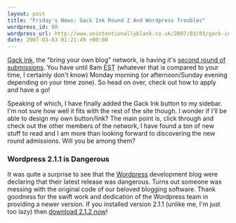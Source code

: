 ```yaml
--- 
layout: post
title: "Friday's News: Gack Ink Round 2 And Wordpress Troubles"
wordpress_id: 80
wordpress_url: http://www.unintentionallyblank.co.uk/2007/03/03/gack-ink-round-2/
date: 2007-03-03 01:21:49 +00:00
---
```

<p><a href="http://www.gackink.com">Gack Ink</a>, the "bring your own blog" network, is having it's <a href="http://gackink.com/2007/03/01/round-two-submissions-now-open/">second round of submissions</a>. You have until 8am <abbr title="Eastern Standard Time">EST</abbr> (whatever that is compared to your time, I certainly don't know) Monday morning (or afternoon/Sunday evening depending on your time zone). So head on over, check out how to apply and have a go!</p>

<p>Speaking of which, I have finally added the Gack Ink button to my sidebar. I'm not sure how well it fits with the rest of the site though. I wonder if I'll be able to design my own button/link? The main point is, click through and check out the other members of the network, I have found a ton of new stuff to read and I am more than looking forward to discovering the new round admissions. Will you be among them?</p>

<h3>Wordpress 2.1.1 is Dangerous</h3>

<p>It was quite a surprise to see that the <a href="http://www.wordpress.org">Wordpress</a> development blog were declaring that their latest release was dangerous. Turns out someone was messing with the original code of our beloved blogging software. Thank goodness for the swift work and dedication of the Wordpress team in providing a newer version. If you installed version 2.1.1 (unlike me, I'm just too lazy) then <a href="http://wordpress.org/development/2007/03/upgrade-212/">download 2.1.2 <em>now</em></a>!</p>
